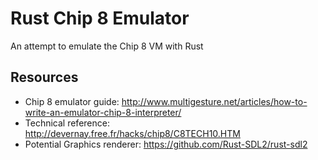 # Rust Chip 8 Emulator
An attempt to emulate the Chip 8 VM with Rust

## Resources
* Chip 8 emulator guide: http://www.multigesture.net/articles/how-to-write-an-emulator-chip-8-interpreter/
* Technical reference: http://devernay.free.fr/hacks/chip8/C8TECH10.HTM
* Potential Graphics renderer: https://github.com/Rust-SDL2/rust-sdl2